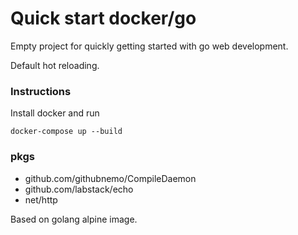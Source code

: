 # Quick start docker/go
Empty project for quickly getting started with go web development.

Default hot reloading.

### Instructions
Install docker and run

`docker-compose up --build`
### pkgs
+ github.com/githubnemo/CompileDaemon
+ github.com/labstack/echo
+ net/http

Based on golang alpine image.
